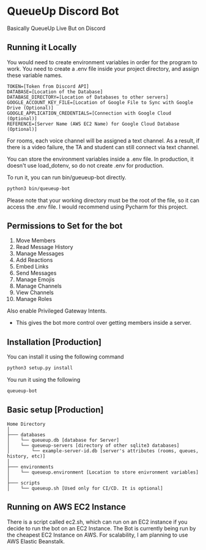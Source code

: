 # QueueUp Discord Bot
Basically QueueUp Live But on Discord

## Running it Locally
You would need to create environment variables in order for the program to work. 
You need to create a .env file inside your project directory, and assign these variable names. 
```
TOKEN=[Token from Discord API]
DATABASE=[Location of the Database]
DATABASE_DIRECTORY=[Location of Databases to other servers]
GOOGLE_ACCOUNT_KEY_FILE=[Location of Google File to Sync with Google Drive (Optional)]
GOOGLE_APPLICATION_CREDENTIALS=[Connection with Google Cloud (Optional)]
REFERENCE=[Server Name (AWS EC2 Name) for Google Cloud Database (Optional)]
```
For rooms, each voice channel will be assigned a text channel. As a result, if there is a video failure, the TA and student can still connect via text channel.

You can store the environment variables inside a .env file. In production, it doesn't use load_dotenv, so do not create .env for production. 

To run it, you can run bin/gueueup-bot directly. 
```bash
python3 bin/queueup-bot
```
Please note that your working directory must be the root of the file, so it can access the .env file. I would recommend using Pycharm for this project. 

## Permissions to Set for the bot
1. Move Members
2. Read Message History
3. Manage Messages
4. Add Reactions
5. Embed Links
6. Send Messages
7. Manage Emojis
8. Manage Channels
9. View Channels
10. Manage Roles

Also enable Privileged Gateway Intents.
- This gives the bot more control over getting members inside a server.

## Installation [Production]
You can install it using the following command
```bash
python3 setup.py install
```

You run it using the following
```bash
queueup-bot
```

## Basic setup [Production]
```.
Home Directory
│
├─── databases
│    └── queueup.db [database for Server]
│    └── queueup-servers [directory of other sqlite3 databases]
│        └── example-server-id.db [server's attributes (rooms, queues, history, etc)]
│
├─── environments 
│    └── queueup.environment [Location to store enivronment variables]
│
├─── scripts 
│    └── queueup.sh [Used only for CI/CD. It is optional]
```

## Running on AWS EC2 Instance
There is a script called ec2.sh, which can run on an EC2 instance if you decide to run the bot on an EC2 Instance. 
The Bot is currently being run by the cheapest EC2 Instance on AWS. 
For scalability, I am planning to use AWS Elastic Beanstalk.
